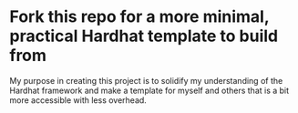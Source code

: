 # Fork this repo for a more minimal, practical Hardhat template to build from

My purpose in creating this project is to solidify my understanding of the Hardhat framework and make a template for myself and others that is a bit more accessible with less overhead.